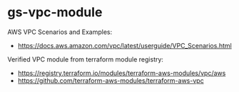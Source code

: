 # gs-vpc-module

AWS VPC Scenarios and Examples:
- https://docs.aws.amazon.com/vpc/latest/userguide/VPC_Scenarios.html


Verified VPC module from terraform module registry:
- https://registry.terraform.io/modules/terraform-aws-modules/vpc/aws
- https://github.com/terraform-aws-modules/terraform-aws-vpc

